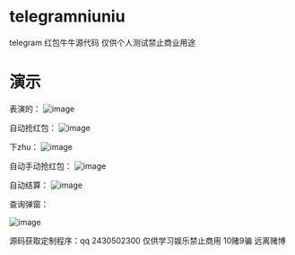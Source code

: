 # telegramniuniu
telegram 红包牛牛源代码 仅供个人测试禁止商业用途



# 演示

表演的：
![image](https://github.com/pmhw/telegramniuniu/assets/78243256/9f01e0ec-ea5e-4f8d-9413-57d79b181641)



自动抢红包：
![image](https://github.com/pmhw/telegramniuniu/assets/78243256/471b218f-0acd-4dad-8238-857ac7680297)

下zhu：
![image](https://github.com/pmhw/telegramniuniu/assets/78243256/cd054cd2-e7bd-422b-913d-7ffd55f3ef68)


自动手动抢红包：
![image](https://github.com/pmhw/telegramniuniu/assets/78243256/0770814a-8f48-4193-b7d6-a288927805f8)



自动结算：
![image](https://github.com/pmhw/telegramniuniu/assets/78243256/50b8749c-30f9-49d6-836b-570dbe1d417d)


查询弹窗：

![image](https://github.com/pmhw/telegramniuniu/assets/78243256/7a50f628-7c49-4d2a-9f6d-01f668221e41)






源码获取定制程序：qq 2430502300  仅供学习娱乐禁止商用 10赌9骗 远离赌博
